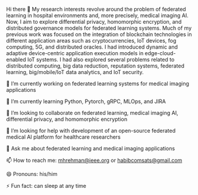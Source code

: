 Hi there 👋
My research interests revolve around the problem of federated learning in hospital environments and, more precisely, medical imaging AI. Now, I aim to explore differential privacy, homomorphic encryption, and distributed governance models for federated learning systems. Much of my previous work was focused on the integration of blockchain technologies in different application areas such as cryptocurrencies, IoT devices, fog computing, 5G, and distributed oracles. I had introduced dynamic and adaptive device-centric application execution models in edge-cloud-enabled IoT systems. I had also explored several problems related to distributed computing, big data reduction, reputation systems, federated learning, big/mobile/IoT data analytics, and IoT security.

🔭 I’m currently working on federated learning systems for medical imaging applications

🌱 I’m currently learning Python, Pytorch, gRPC, MLOps, and JIRA

👯 I’m looking to collaborate on federated learning, medical imaging AI, differential privacy, and homomorphic encryption

🤔 I’m looking for help with development of an open-source federated medical AI platform for healthcare researchers

💬 Ask me about federated learning and medical imaging applications

📫 How to reach me: mhrehman@ieee.org or habibcomsats@gmail.com

😄 Pronouns: his/him

⚡ Fun fact: can sleep at any time
<!---
mhrehman17/mhrehman17 is a ✨ special ✨ repository because its `README.md` (this file) appears on your GitHub profile.
You can click the Preview link to take a look at your changes.
--->

